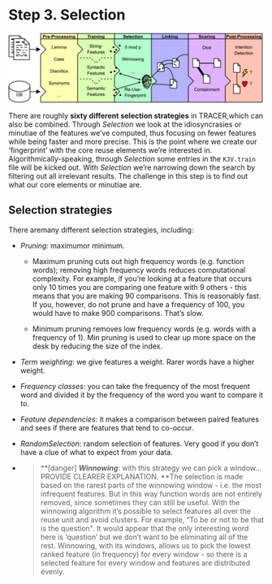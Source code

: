 # Step 3. Selection

![](/assets/architecture.png)

There are roughly **sixty different selection strategies** in TRACER,which can also be combined. Through _Selection_ we look at the idiosyncrasies or minutiae of the features we’ve computed, thus focusing on fewer features while being faster and more precise. This is the point where we create our ‘fingerprint’ with the core reuse elements we’re interested in. Algorithmically-speaking, through _Selection_ some entries in the `KJV.train` file will be kicked out. With _Selection_ we’re narrowing down the search by filtering out all irrelevant results. The challenge in this step is to find out what our core elements or minutiae are.

## Selection strategies

There aremany different selection strategies, including:

* _Pruning_: maximumor minimum.

  * Maximum pruning cuts out high frequency words \(e.g. function words\); removing high frequency words reduces computational complexity. For example, if you’re looking at a feature that occurs only 10 times you are comparing one feature with 9 others - this means that you are making 90 comparisons. This is reasonably fast. If you, however, do not prune and have a frequency of 100, you would have to make 900 comparisons. That’s slow.

  * Minimum pruning removes low frequency words \(e.g. words with a frequency of 1\). Min pruning is used to clear up more space on the desk by reducing the size of the index.

* _Term weighting_: we give features a weight. Rarer words have a higher weight.

* _Frequency classes_: you can take the frequency of the most frequent word and divided it by the frequency of the word you want to compare it to.

* _Feature dependencies_: it makes a comparison between paired features and sees if there are features that tend to co-occur.

* _RandomSelection_: random selection of features. Very good if you don’t have a clue of what to expect from your data.

* > **\[danger\] **_**Winnowing**_**: with this strategy we can pick a window... PROVIDE CLEARER EXPLANATION. **The selection is made based on the rarest parts of the winnowing window - i.e. the most infrequent features. But in this way function words are not entirely removed, since sometimes they can still be useful. With the winnowing algorithm it’s possible to select features all over the reuse unit and avoid clusters. For example, “To be or not to be that is the question". It would appear that the only interesting word here is ‘question’ but we don’t want to be eliminating all of the rest. Winnowing, with its windows, allows us to pick the lowest ranked feature \(in frequency\) for every window - so there is a selected feature for every window and features are distributed evenly.



